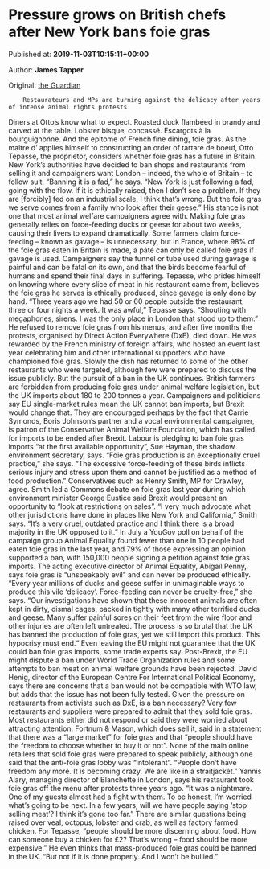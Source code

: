 
# Pressure grows on British chefs after New York bans foie gras

Published at: **2019-11-03T10:15:11+00:00**

Author: **James Tapper**

Original: [the Guardian](https://www.theguardian.com/world/2019/nov/03/foie-gras-pressure-grows-british-chefs-new-york-ban)


        Restaurateurs and MPs are turning against the delicacy after years of intense animal rights protests
      
Diners at Otto’s know what to expect. Roasted duck flambéed in brandy and carved at the table. Lobster bisque, concassé. Escargots à la bourguignonne. And the epitome of French fine dining, foie gras.
As the maitre d’ applies himself to constructing an order of tartare de boeuf, Otto Tepasse, the proprietor, considers whether foie gras has a future in Britain. New York’s authorities have decided to ban shops and restaurants from selling it and campaigners want London – indeed, the whole of Britain – to follow suit.
“Banning it is a fad,” he says. “New York is just following a fad, going with the flow. If it is ethically raised, then I don’t see a problem. If they are [forcibly] fed on an industrial scale, I think that’s wrong. But the foie gras we serve comes from a family who look after their geese.”
His stance is not one that most animal welfare campaigners agree with. Making foie gras generally relies on force-feeding ducks or geese for about two weeks, causing their livers to expand dramatically. Some farmers claim force-feeding – known as gavage – is unnecessary, but in France, where 98% of the foie gras eaten in Britain is made, a pâté can only be called foie gras if gavage is used.
Campaigners say the funnel or tube used during gavage is painful and can be fatal on its own, and that the birds become fearful of humans and spend their final days in suffering. Tepasse, who prides himself on knowing where every slice of meat in his restaurant came from, believes the foie gras he serves is ethically produced, since gavage is only done by hand.
“Three years ago we had 50 or 60 people outside the restaurant, three or four nights a week. It was awful,” Tepasse says. “Shouting with megaphones, sirens. I was the only place in London that stood up to them.”
He refused to remove foie gras from his menus, and after five months the protests, organised by Direct Action Everywhere (DxE), died down. He was rewarded by the French ministry of foreign affairs, who hosted an event last year celebrating him and other international supporters who have championed foie gras. Slowly the dish has returned to some of the other restaurants who were targeted, although few were prepared to discuss the issue publicly.
But the pursuit of a ban in the UK continues. British farmers are forbidden from producing foie gras under animal welfare legislation, but the UK imports about 180 to 200 tonnes a year. Campaigners and politicians say EU single-market rules mean the UK cannot ban imports, but Brexit would change that. They are encouraged perhaps by the fact that Carrie Symonds, Boris Johnson’s partner and a vocal environmental campaigner, is patron of the Conservative Animal Welfare Foundation, which has called for imports to be ended after Brexit.
Labour is pledging to ban foie gras imports “at the first available opportunity”, Sue Hayman, the shadow environment secretary, says. “Foie gras production is an exceptionally cruel practice,” she says. “The excessive force-feeding of these birds inflicts serious injury and stress upon them and cannot be justified as a method of food production.”
Conservatives such as Henry Smith, MP for Crawley, agree. Smith led a Commons debate on foie gras last year during which environment minister George Eustice said Brexit would present an opportunity to “look at restrictions on sales”.
“I very much advocate what other jurisdictions have done in places like New York and California,” Smith says. “It’s a very cruel, outdated practice and I think there is a broad majority in the UK opposed to it.”
In July a YouGov poll on behalf of the campaign group Animal Equality found fewer than one in 10 people had eaten foie gras in the last year, and 79% of those expressing an opinion supported a ban, with 150,000 people signing a petition against foie gras imports.
The acting executive director of Animal Equality, Abigail Penny, says foie gras is “unspeakably evil” and can never be produced ethically.
“Every year millions of ducks and geese suffer in unimaginable ways to produce this vile ‘delicacy’. Force-feeding can never be cruelty-free,” she says. “Our investigations have shown that these innocent animals are often kept in dirty, dismal cages, packed in tightly with many other terrified ducks and geese. Many suffer painful sores on their feet from the wire floor and other injuries are often left untreated. The process is so brutal that the UK has banned the production of foie gras, yet we still import this product. This hypocrisy must end.“
Even leaving the EU might not guarantee that the UK could ban foie gras imports, some trade experts say. Post-Brexit, the EU might dispute a ban under World Trade Organization rules and some attempts to ban meat on animal welfare grounds have been rejected. David Henig, director of the European Centre For International Political Economy, says there are concerns that a ban would not be compatible with WTO law, but adds that the issue has not been fully tested.
Given the pressure on restaurants from activists such as DxE, is a ban necessary? Very few restaurants and suppliers were prepared to admit that they sold foie gras. Most restaurants either did not respond or said they were worried about attracting attention. Fortnum & Mason, which does sell it, said in a statement that there was a “large market” for foie gras and that “people should have the freedom to choose whether to buy it or not”.
None of the main online retailers that sold foie gras were prepared to speak publicly, although one said that the anti-foie gras lobby was “intolerant”. “People don’t have freedom any more. It is becoming crazy. We are like in a straitjacket.”
Yannis Alary, managing director of Blanchette in London, says his restaurant took foie gras off the menu after protests three years ago. “It was a nightmare. One of my guests almost had a fight with them. To be honest, I’m worried what’s going to be next. In a few years, will we have people saying ‘stop selling meat’? I think it’s gone too far.”
There are similar questions being raised over veal, octopus, lobster and crab, as well as factory farmed chicken. For Tepasse, “people should be more discerning about food. How can someone buy a chicken for £2? That’s wrong – food should be more expensive.” He even thinks that mass-produced foie gras could be banned in the UK. “But not if it is done properly. And I won’t be bullied.”
